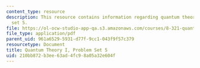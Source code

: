 ```yaml
---
content_type: resource
description: This resource contains information regarding quantum theory I, problem
  set 5.
file: https://ol-ocw-studio-app-qa.s3.amazonaws.com/courses/8-321-quantum-theory-i-fall-2017/210bb872b3ee63ad4fc98a05a32e604f_MIT8_321F17_Pset5.pdf
file_type: application/pdf
parent_uid: 961a6529-5931-d77f-9cc1-043f9f57c379
resourcetype: Document
title: Quantum Theory I, Problem Set 5
uid: 210bb872-b3ee-63ad-4fc9-8a05a32e604f
---
```

